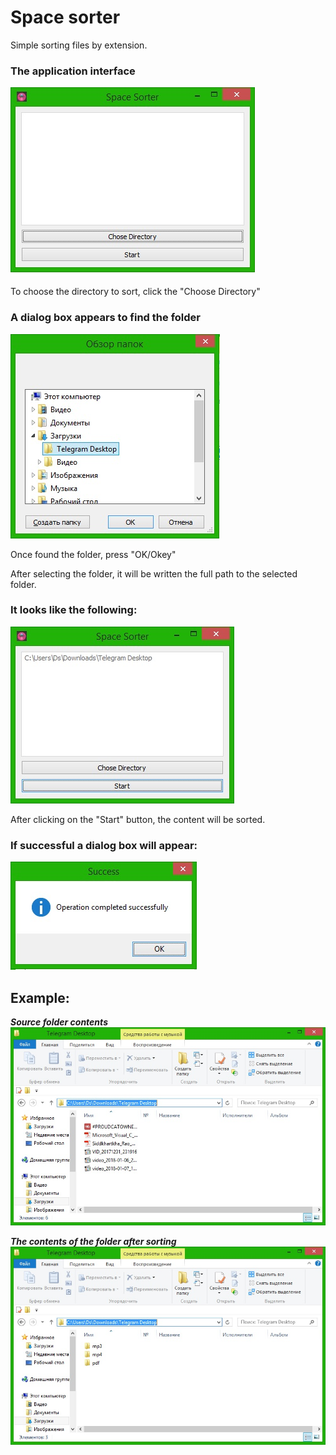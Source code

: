 # Space sorter
Simple sorting files by extension.

### The application interface
![Interface](https://github.com/blowin/space-sorter/blob/master/img/main_window.jpg?raw=true)

To choose the directory to sort, click the "Choose Directory"

### A dialog box appears to find the folder
![File dialog](https://github.com/blowin/space-sorter/blob/master/img/choice_dir.jpg?raw=true)

Once found the folder, press "OK/Okey"

After selecting the folder, it will be written the full path to the selected folder. 
### It looks like the following:
![Interface when choise directory](https://github.com/blowin/space-sorter/blob/master/img/window_when_choise_dir.jpg?raw=true)

After clicking on the "Start" button, the content will be sorted. 
### If successful a dialog box will appear:
![SucsessDialog](https://github.com/blowin/space-sorter/blob/master/img/start_click.jpg?raw=true)

## Example:
***Source folder contents***
![BeforeSorting](https://github.com/blowin/space-sorter/blob/master/img/dir_files.jpg?raw=true)

***The contents of the folder after sorting***
![AfterSorting](https://github.com/blowin/space-sorter/blob/master/img/result_in_dir.jpg?raw=true)
